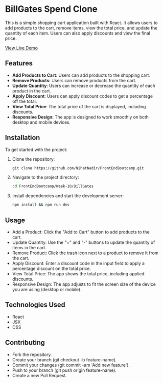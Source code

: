 # BillGates Spend Clone

This is a simple shopping cart application built with React. It allows users to add products to the cart, remove items, view the total price, and update the quantity of each item. Users can also apply discounts and view the final price.

[View Live Demo](https://spend-bill-gates-money-clone-swart.vercel.app/)

## Features

- **Add Products to Cart**: Users can add products to the shopping cart.
- **Remove Products**: Users can remove products from the cart.
- **Update Quantity**: Users can increase or decrease the quantity of each product in the cart.
- **Apply Discount**: Users can apply discount codes to get a percentage off the total.
- **View Total Price**: The total price of the cart is displayed, including discounts.
- **Responsive Design**: The app is designed to work smoothly on both desktop and mobile devices.


## Installation
To get started with the project:

1. Clone the repository:

   ```bash
   git clone https://github.com/NihatNadir/FrontEndBootcamp.git

2. Navigate to the project directory:
    ```bash
    cd FrontEndBootcamp/Week-10/BillGates
3. Install dependencies and start the development server:
    ```bash
    npm install && npm run dev

## Usage
- Add a Product: Click the "Add to Cart" button to add products to the cart.
- Update Quantity: Use the "+" and "-" buttons to update the quantity of items in the cart.
- Remove Product: Click the trash icon next to a product to remove it from the cart.
- Apply Discount: Enter a discount code in the input field to apply a percentage discount on the total price.
- View Total Price: The app shows the total price, including applied discounts.
- Responsive Design: The app adjusts to fit the screen size of the device you are using (desktop or mobile).

## Technologies Used
- React
- JSX
- CSS

## Contributing
- Fork the repository.
- Create your branch (git checkout -b feature-name).
- Commit your changes (git commit -am 'Add new feature').
- Push to your branch (git push origin feature-name).
- Create a new Pull Request.
